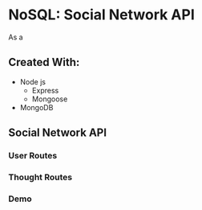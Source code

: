 # NoSQL: Social Network API

As a 

## Created With:
- Node js
  - Express
  - Mongoose
- MongoDB

## Social Network API

### User Routes

### Thought Routes

### Demo

